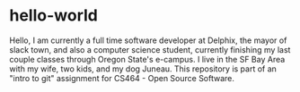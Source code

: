 # hello-world

Hello, I am currently a full time software developer at Delphix, the mayor of slack town, and also a computer science student, 
currently finishing my last couple classes through Oregon State's e-campus. I live in the SF Bay Area
with my wife, two kids, and my dog Juneau. This repository is part of an "intro to git" assignment for 
CS464 - Open Source Software.
